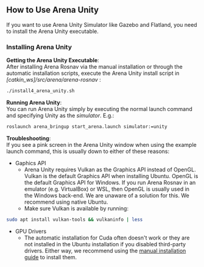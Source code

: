 ## How to Use Arena Unity
If you want to use Arena Unity Simulator like Gazebo and Flatland, you need to install the Arena Unity executable.

### Installing Arena Unity

**Getting the Arena Unity Executable**:  
After installing Arena Rosnav via the manual installation or through the automatic installation scripts, execute the Arena Unity install script in *\[catkin_ws\]/src/arena/arena-rosnav* :
```sh
./install4_arena_unity.sh
```

**Running Arena Unity**:  
You can run Arena Unity simply by executing the normal launch command and specifying Unity as the *simulator*. E.g.:
```sh
roslaunch arena_bringup start_arena.launch simulator:=unity 
```

**Troubleshooting**:  
If you see a pink screen in the Arena Unity window when using the example launch command, this is usually down to either of these reasons:

- Gaphics API
    - Arena Unity requires Vulkan as the Graphics API instead of OpenGL. Vulkan is the default Graphics API when installing Ubuntu. OpenGL is the default Graphics API for Windows. If you run Arena Rosnav in an emulator (e.g. VirtualBox) or WSL, then OpenGL is usually used in the Windows back-end. We are unaware  of a solution for this. We recommend using native Ubuntu.  
    - Make sure Vulkan is available by running:  
```sh
sudo apt install vulkan-tools && vulkaninfo | less 
```

- GPU Drivers
    - The automatic installation for Cuda often doesn't work or they are not installed in the Ubuntu installation if you disabled third-party drivers. Either way, we recommend using the [manual installation guide](https://docs.nvidia.com/cuda/cuda-installation-guide-linux/) to install them.
